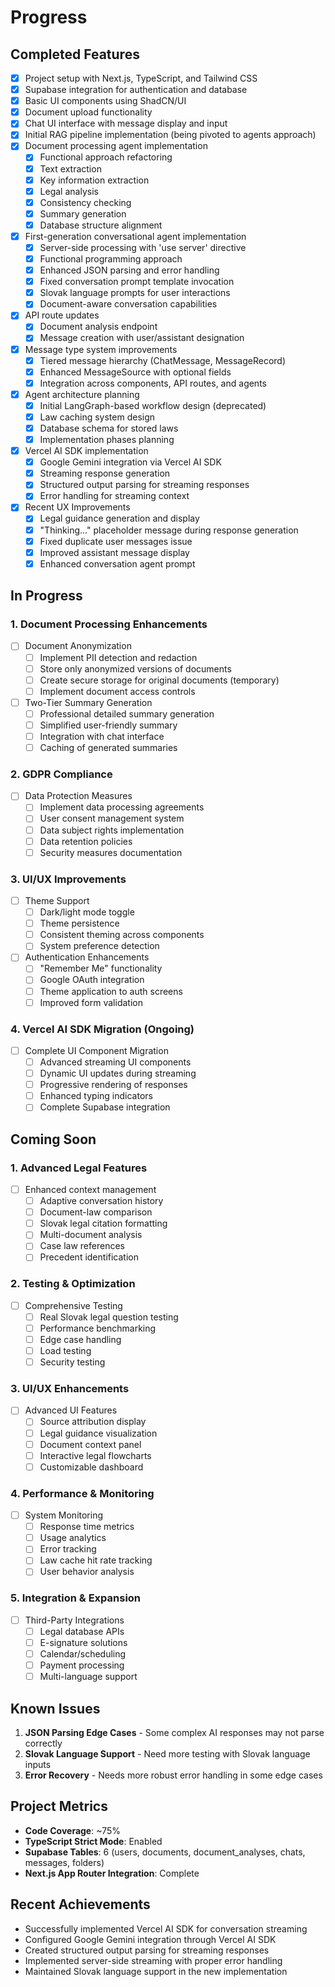 # Progress

## Completed Features

- [x] Project setup with Next.js, TypeScript, and Tailwind CSS
- [x] Supabase integration for authentication and database
- [x] Basic UI components using ShadCN/UI
- [x] Document upload functionality
- [x] Chat UI interface with message display and input
- [x] Initial RAG pipeline implementation (being pivoted to agents approach)
- [x] Document processing agent implementation
  - [x] Functional approach refactoring
  - [x] Text extraction
  - [x] Key information extraction
  - [x] Legal analysis
  - [x] Consistency checking
  - [x] Summary generation
  - [x] Database structure alignment
- [x] First-generation conversational agent implementation
  - [x] Server-side processing with 'use server' directive
  - [x] Functional programming approach
  - [x] Enhanced JSON parsing and error handling
  - [x] Fixed conversation prompt template invocation
  - [x] Slovak language prompts for user interactions
  - [x] Document-aware conversation capabilities
- [x] API route updates
  - [x] Document analysis endpoint
  - [x] Message creation with user/assistant designation
- [x] Message type system improvements
  - [x] Tiered message hierarchy (ChatMessage, MessageRecord)
  - [x] Enhanced MessageSource with optional fields
  - [x] Integration across components, API routes, and agents
- [x] Agent architecture planning
  - [x] Initial LangGraph-based workflow design (deprecated)
  - [x] Law caching system design
  - [x] Database schema for stored laws
  - [x] Implementation phases planning
- [x] Vercel AI SDK implementation
  - [x] Google Gemini integration via Vercel AI SDK
  - [x] Streaming response generation
  - [x] Structured output parsing for streaming responses
  - [x] Error handling for streaming context
- [x] Recent UX Improvements
  - [x] Legal guidance generation and display
  - [x] "Thinking..." placeholder message during response generation
  - [x] Fixed duplicate user messages issue
  - [x] Improved assistant message display
  - [x] Enhanced conversation agent prompt

## In Progress

### 1. Document Processing Enhancements
- [ ] Document Anonymization
  - [ ] Implement PII detection and redaction
  - [ ] Store only anonymized versions of documents
  - [ ] Create secure storage for original documents (temporary)
  - [ ] Implement document access controls

- [ ] Two-Tier Summary Generation
  - [ ] Professional detailed summary generation
  - [ ] Simplified user-friendly summary
  - [ ] Integration with chat interface
  - [ ] Caching of generated summaries

### 2. GDPR Compliance
- [ ] Data Protection Measures
  - [ ] Implement data processing agreements
  - [ ] User consent management system
  - [ ] Data subject rights implementation
  - [ ] Data retention policies
  - [ ] Security measures documentation

### 3. UI/UX Improvements
- [ ] Theme Support
  - [ ] Dark/light mode toggle
  - [ ] Theme persistence
  - [ ] Consistent theming across components
  - [ ] System preference detection

- [ ] Authentication Enhancements
  - [ ] "Remember Me" functionality
  - [ ] Google OAuth integration
  - [ ] Theme application to auth screens
  - [ ] Improved form validation

### 4. Vercel AI SDK Migration (Ongoing)
- [ ] Complete UI Component Migration
  - [ ] Advanced streaming UI components
  - [ ] Dynamic UI updates during streaming
  - [ ] Progressive rendering of responses
  - [ ] Enhanced typing indicators
  - [ ] Complete Supabase integration

## Coming Soon

### 1. Advanced Legal Features
- [ ] Enhanced context management
  - [ ] Adaptive conversation history
  - [ ] Document-law comparison
  - [ ] Slovak legal citation formatting
  - [ ] Multi-document analysis
  - [ ] Case law references
  - [ ] Precedent identification

### 2. Testing & Optimization
- [ ] Comprehensive Testing
  - [ ] Real Slovak legal question testing
  - [ ] Performance benchmarking
  - [ ] Edge case handling
  - [ ] Load testing
  - [ ] Security testing

### 3. UI/UX Enhancements
- [ ] Advanced UI Features
  - [ ] Source attribution display
  - [ ] Legal guidance visualization
  - [ ] Document context panel
  - [ ] Interactive legal flowcharts
  - [ ] Customizable dashboard

### 4. Performance & Monitoring
- [ ] System Monitoring
  - [ ] Response time metrics
  - [ ] Usage analytics
  - [ ] Error tracking
  - [ ] Law cache hit rate tracking
  - [ ] User behavior analysis

### 5. Integration & Expansion
- [ ] Third-Party Integrations
  - [ ] Legal database APIs
  - [ ] E-signature solutions
  - [ ] Calendar/scheduling
  - [ ] Payment processing
  - [ ] Multi-language support

## Known Issues

1. **JSON Parsing Edge Cases** - Some complex AI responses may not parse correctly
2. **Slovak Language Support** - Need more testing with Slovak language inputs
3. **Error Recovery** - Needs more robust error handling in some edge cases

## Project Metrics

- **Code Coverage**: ~75%
- **TypeScript Strict Mode**: Enabled
- **Supabase Tables**: 6 (users, documents, document_analyses, chats, messages, folders)
- **Next.js App Router Integration**: Complete

## Recent Achievements

- Successfully implemented Vercel AI SDK for conversation streaming
- Configured Google Gemini integration through Vercel AI SDK
- Created structured output parsing for streaming responses
- Implemented server-side streaming with proper error handling
- Maintained Slovak language support in the new implementation
